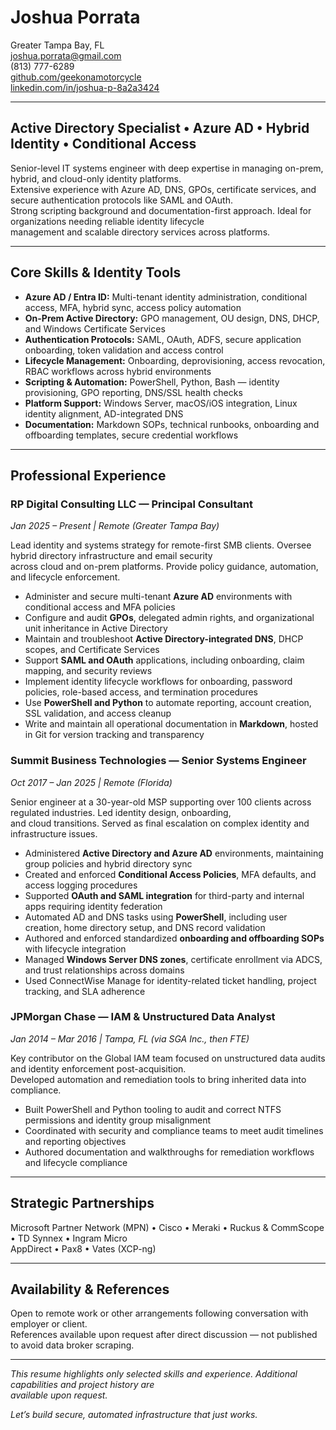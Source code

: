 # Joshua Porrata

Greater Tampa Bay, FL  
[joshua.porrata@gmail.com](mailto:joshua.porrata@gmail.com)  
(813) 777-6289  
[github.com/geekonamotorcycle](https://github.com/geekonamotorcycle/markdown-resumes)  
[linkedin.com/in/joshua-p-8a2a3424](https://www.linkedin.com/in/joshua-p-8a2a3424/)

---

## Active Directory Specialist • Azure AD • Hybrid Identity • Conditional Access

Senior-level IT systems engineer with deep expertise in managing on-prem, hybrid, and cloud-only identity platforms.  
Extensive experience with Azure AD, DNS, GPOs, certificate services, and secure authentication protocols like SAML and OAuth.  
Strong scripting background and documentation-first approach. Ideal for organizations needing reliable identity lifecycle  
management and scalable directory services across platforms.

---

## Core Skills & Identity Tools

- **Azure AD / Entra ID:** Multi-tenant identity administration, conditional access, MFA, hybrid sync, access policy automation
- **On-Prem Active Directory:** GPO management, OU design, DNS, DHCP, and Windows Certificate Services
- **Authentication Protocols:** SAML, OAuth, ADFS, secure application onboarding, token validation and access control
- **Lifecycle Management:** Onboarding, deprovisioning, access revocation, RBAC workflows across hybrid environments
- **Scripting & Automation:** PowerShell, Python, Bash — identity provisioning, GPO reporting, DNS/SSL health checks
- **Platform Support:** Windows Server, macOS/iOS integration, Linux identity alignment, AD-integrated DNS
- **Documentation:** Markdown SOPs, technical runbooks, onboarding and offboarding templates, secure credential workflows

---

## Professional Experience

### RP Digital Consulting LLC — Principal Consultant

_Jan 2025 – Present | Remote (Greater Tampa Bay)_

Lead identity and systems strategy for remote-first SMB clients. Oversee hybrid directory infrastructure and email security  
across cloud and on-prem platforms. Provide policy guidance, automation, and lifecycle enforcement.

- Administer and secure multi-tenant **Azure AD** environments with conditional access and MFA policies
- Configure and audit **GPOs**, delegated admin rights, and organizational unit inheritance in Active Directory
- Maintain and troubleshoot **Active Directory-integrated DNS**, DHCP scopes, and Certificate Services
- Support **SAML and OAuth** applications, including onboarding, claim mapping, and security reviews
- Implement identity lifecycle workflows for onboarding, password policies, role-based access, and termination procedures
- Use **PowerShell and Python** to automate reporting, account creation, SSL validation, and access cleanup
- Write and maintain all operational documentation in **Markdown**, hosted in Git for version tracking and transparency

### Summit Business Technologies — Senior Systems Engineer

_Oct 2017 – Jan 2025 | Remote (Florida)_

Senior engineer at a 30-year-old MSP supporting over 100 clients across regulated industries. Led identity design, onboarding,  
and cloud transitions. Served as final escalation on complex identity and infrastructure issues.

- Administered **Active Directory and Azure AD** environments, maintaining group policies and hybrid directory sync
- Created and enforced **Conditional Access Policies**, MFA defaults, and access logging procedures
- Supported **OAuth and SAML integration** for third-party and internal apps requiring identity federation
- Automated AD and DNS tasks using **PowerShell**, including user creation, home directory setup, and DNS record validation
- Authored and enforced standardized **onboarding and offboarding SOPs** with lifecycle integration
- Managed **Windows Server DNS zones**, certificate enrollment via ADCS, and trust relationships across domains
- Used ConnectWise Manage for identity-related ticket handling, project tracking, and SLA adherence

### JPMorgan Chase — IAM & Unstructured Data Analyst

_Jan 2014 – Mar 2016 | Tampa, FL (via SGA Inc., then FTE)_

Key contributor on the Global IAM team focused on unstructured data audits and identity enforcement post-acquisition.  
Developed automation and remediation tools to bring inherited data into compliance.

- Built PowerShell and Python tooling to audit and correct NTFS permissions and identity group misalignment
- Coordinated with security and compliance teams to meet audit timelines and reporting objectives
- Authored documentation and walkthroughs for remediation workflows and lifecycle compliance

---

## Strategic Partnerships

Microsoft Partner Network (MPN) • Cisco • Meraki • Ruckus & CommScope • TD Synnex • Ingram Micro  
AppDirect • Pax8 • Vates (XCP-ng)

---

## Availability & References

Open to remote work or other arrangements following conversation with employer or client.  
References available upon request after direct discussion — not published to avoid data broker scraping.

---

_This resume highlights only selected skills and experience. Additional capabilities and project history are  
available upon request._

_Let’s build secure, automated infrastructure that just works._
